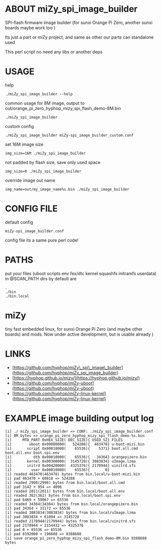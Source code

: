# ABOUT miZy\_spi\_image\_builder

SPI-flash firmware image builder (for sunxi Orange Pi Zero, another sunxi boards maybe work too )

Its just a part or miZy project, and same as other our parts can standalone used

This perl script no need any libs or another deps

# USAGE

help

    ./miZy_spi_image_builder --help

common usage for 8M image, output to out/orange\_pi\_zero\_hyphop\_mizy\_spi\_flash\_demo-8M.bin

    ./miZy_spi_image_builder

custom config

    ./miZy_spi_image_builder miZy-spi_image_builder_custom.conf

set 16M image size

    img_size=16M ./miZy_spi_image_builder

not padded by flash size, save only used space

    img_size=0 ./miZy_spi_image_builder

override image out name

    img_name=out/my_image_name%s.bin ./miZy_spi_image_builder

# CONFIG FILE

default config

    miZy-spi_image_builder.conf

config file its a same pure perl code!

# PATHS

put your files (uboot scripts env fex/dtc kernel squashfs initramfs userdata) in @SCAN\_PATH dirs
by default are

    .
    ./bin
    ./bin.local

# miZy

tiny fast embedded linux, for sunxi Orange Pi Zero (and maybe other boards) and mods.
Now under active development, but is usable already )

# LINKS

- [https://github.com/hyphop/miZy\_spi\_image\_builder](https://github.com/hyphop/miZy_spi_image_builder)
- [https://hyphop.github.io/mizy/](https://hyphop.github.io/mizy/)
- [https://github.com/hyphop/miZy-uboot](https://github.com/hyphop/miZy-uboot)
- [https://github.com/hyphop/miZy-linux-kernel](https://github.com/hyphop/miZy-linux-kernel)

# EXAMPLE image building output log

    [i] ./ miZy_spi_image_builder => CONF: ./miZy_spi_image_builder.conf
    [i] 8M bytes => orange_pi_zero_hyphop_mizy_spi_flash_demo-%s.bin
    [i]     MTD_PART 0xHEX_SIZE( DEC_SIZE){ USED_SZ} FILES
    [i]        uboot 0x00080000(   524288){  463470} u-boot-mizi.bin
    [i]       script 0x00010000(    65536){    5371} boot.all.cmd boot.all.env boot.spi.env
    [i]          dtb 0x00010000(    65536){   34364} orangepizero.bin
    [i]       kernel 0x00300000(  3145728){ 3083834} uImage.lzma
    [i]       initrd 0x00420000(  4325376){ 2170944} uinitrd.sfs
    [i]         user 0x00010000(    65536){       0} 
    [i] readed 463470(463470) bytes from bin.local/u-boot-mizi.bin
    [i] pad 463470 + 60818 => 524288
    [i] readed 2998(2998) bytes from bin.local/boot.all.cmd
    [i] pad 3142 + 954 => 4096
    [i] readed 2011(2011) bytes from bin.local/boot.all.env
    [i] readed 362(362) bytes from bin.local/boot.spi.env
    [i] pad 6469 + 59067 => 65536
    [i] readed 34364(34364) bytes from bin.local/orangepizero.bin
    [i] pad 34364 + 31172 => 65536
    [i] readed 3083834(3083834) bytes from bin.local/uImage.lzma
    [i] pad 3083834 + 61894 => 3145728
    [i] readed 2170944(2170944) bytes from bin.local/uinitrd.sfs
    [i] pad 2170944 + 2154432 => 4325376
    [i] pad 0 + 65536 => 65536
    [i] pad 8192000 + 196608 => 8388608
    [i] save orange_pi_zero_hyphop_mizy_spi_flash_demo-8M.bin 8388608 bytes
